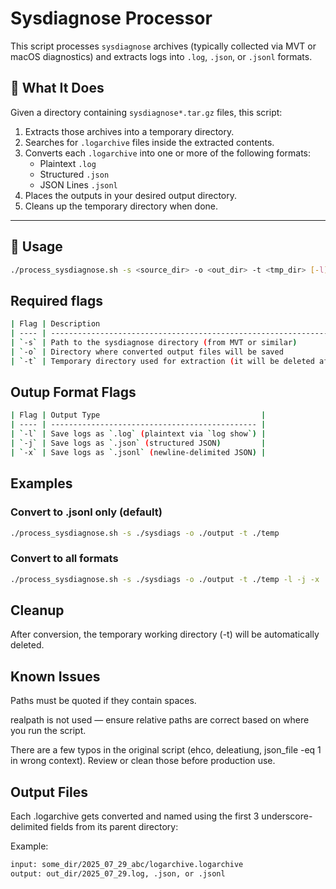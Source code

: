 # Sysdiagnose Processor

This script processes `sysdiagnose` archives (typically collected via MVT or macOS diagnostics) and extracts logs into `.log`, `.json`, or `.jsonl` formats.

## 📄 What It Does

Given a directory containing `sysdiagnose*.tar.gz` files, this script:

1. Extracts those archives into a temporary directory.
2. Searches for `.logarchive` files inside the extracted contents.
3. Converts each `.logarchive` into one or more of the following formats:
   - Plaintext `.log`
   - Structured `.json`
   - JSON Lines `.jsonl`
4. Places the outputs in your desired output directory.
5. Cleans up the temporary directory when done.

---

## 🚀 Usage

```bash
./process_sysdiagnose.sh -s <source_dir> -o <out_dir> -t <tmp_dir> [-l] [-j] [-x]
```

## Required flags

```bash
| Flag | Description                                                                   |
| ---- | ----------------------------------------------------------------------------- |
| `-s` | Path to the sysdiagnose directory (from MVT or similar)                       |
| `-o` | Directory where converted output files will be saved                          |
| `-t` | Temporary directory used for extraction (it will be deleted after processing) |
```

## Outup Format Flags

```bash
| Flag | Output Type                                    |
| ---- | ---------------------------------------------- |
| `-l` | Save logs as `.log` (plaintext via `log show`) |
| `-j` | Save logs as `.json` (structured JSON)         |
| `-x` | Save logs as `.jsonl` (newline-delimited JSON) |
```

## Examples

### Convert to .jsonl only (default)

```bash
./process_sysdiagnose.sh -s ./sysdiags -o ./output -t ./temp
```

### Convert to all formats

```bash
./process_sysdiagnose.sh -s ./sysdiags -o ./output -t ./temp -l -j -x
```

## Cleanup

After conversion, the temporary working directory (-t) will be automatically deleted.

## Known Issues

Paths must be quoted if they contain spaces.

realpath is not used — ensure relative paths are correct based on where you run the script.

There are a few typos in the original script (ehco, deleatiung, json_file -eq 1 in wrong context). Review or clean those before production use.

## Output Files

Each .logarchive gets converted and named using the first 3 underscore-delimited fields from its parent directory:

Example:

```bash
input: some_dir/2025_07_29_abc/logarchive.logarchive
output: out_dir/2025_07_29.log, .json, or .jsonl
```
